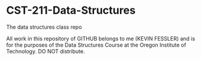 # CST-211-Data-Structures
The data structures class repo

All work in this repository of GITHUB belongs to me (KEVIN FESSLER) and is for the purposes of the Data Structures Course
at the Oregon Institute of Technology. DO NOT distribute.  
